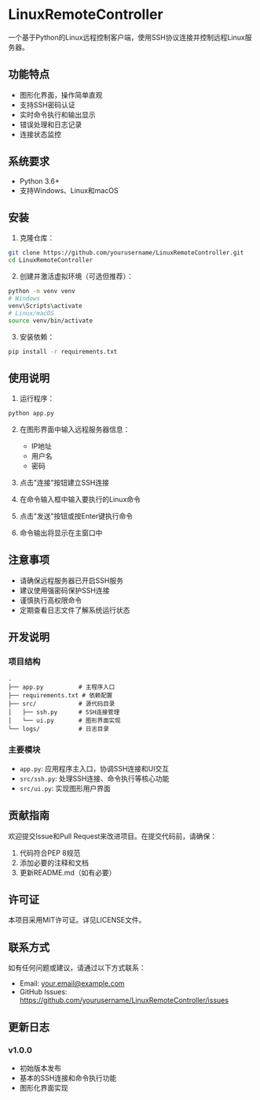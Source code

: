 # LinuxRemoteController

一个基于Python的Linux远程控制客户端，使用SSH协议连接并控制远程Linux服务器。

## 功能特点

- 图形化界面，操作简单直观
- 支持SSH密码认证
- 实时命令执行和输出显示
- 错误处理和日志记录
- 连接状态监控

## 系统要求

- Python 3.6+
- 支持Windows、Linux和macOS

## 安装

1. 克隆仓库：
```bash
git clone https://github.com/yourusername/LinuxRemoteController.git
cd LinuxRemoteController
```

2. 创建并激活虚拟环境（可选但推荐）：
```bash
python -m venv venv
# Windows
venv\Scripts\activate
# Linux/macOS
source venv/bin/activate
```

3. 安装依赖：
```bash
pip install -r requirements.txt
```

## 使用说明

1. 运行程序：
```bash
python app.py
```

2. 在图形界面中输入远程服务器信息：
   - IP地址
   - 用户名
   - 密码

3. 点击"连接"按钮建立SSH连接

4. 在命令输入框中输入要执行的Linux命令

5. 点击"发送"按钮或按Enter键执行命令

6. 命令输出将显示在主窗口中

## 注意事项

- 请确保远程服务器已开启SSH服务
- 建议使用强密码保护SSH连接
- 谨慎执行高权限命令
- 定期查看日志文件了解系统运行状态

## 开发说明

### 项目结构

```
.
├── app.py          # 主程序入口
├── requirements.txt # 依赖配置
├── src/            # 源代码目录
│   ├── ssh.py      # SSH连接管理
│   └── ui.py       # 图形界面实现
└── logs/           # 日志目录
```

### 主要模块

- `app.py`: 应用程序主入口，协调SSH连接和UI交互
- `src/ssh.py`: 处理SSH连接、命令执行等核心功能
- `src/ui.py`: 实现图形用户界面

## 贡献指南

欢迎提交Issue和Pull Request来改进项目。在提交代码前，请确保：

1. 代码符合PEP 8规范
2. 添加必要的注释和文档
3. 更新README.md（如有必要）

## 许可证

本项目采用MIT许可证。详见LICENSE文件。

## 联系方式

如有任何问题或建议，请通过以下方式联系：

- Email: your.email@example.com
- GitHub Issues: https://github.com/yourusername/LinuxRemoteController/issues

## 更新日志

### v1.0.0

- 初始版本发布
- 基本的SSH连接和命令执行功能
- 图形化界面实现